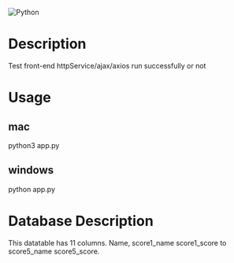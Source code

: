 ![Python](https://img.shields.io/badge/python-3670A0?style=for-the-badge&logo=python&logoColor=ffdd54)

# Description
Test front-end httpService/ajax/axios run successfully or not

# Usage
## mac
python3 app.py

## windows
python app.py

# Database Description
This datatable has 11 columns. Name, score1_name score1_score to score5_name score5_score.
